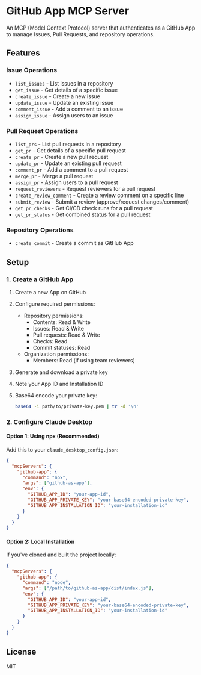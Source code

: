 # GitHub App MCP Server

An MCP (Model Context Protocol) server that authenticates as a GitHub App to manage Issues, Pull Requests, and repository operations.

## Features

### Issue Operations
- `list_issues` - List issues in a repository
- `get_issue` - Get details of a specific issue
- `create_issue` - Create a new issue
- `update_issue` - Update an existing issue
- `comment_issue` - Add a comment to an issue
- `assign_issue` - Assign users to an issue

### Pull Request Operations
- `list_prs` - List pull requests in a repository
- `get_pr` - Get details of a specific pull request
- `create_pr` - Create a new pull request
- `update_pr` - Update an existing pull request
- `comment_pr` - Add a comment to a pull request
- `merge_pr` - Merge a pull request
- `assign_pr` - Assign users to a pull request
- `request_reviewers` - Request reviewers for a pull request
- `create_review_comment` - Create a review comment on a specific line
- `submit_review` - Submit a review (approve/request changes/comment)
- `get_pr_checks` - Get CI/CD check runs for a pull request
- `get_pr_status` - Get combined status for a pull request

### Repository Operations
- `create_commit` - Create a commit as GitHub App

## Setup

### 1. Create a GitHub App

1. Create a new App on GitHub
2. Configure required permissions:
   - Repository permissions:
     - Contents: Read & Write
     - Issues: Read & Write
     - Pull requests: Read & Write
     - Checks: Read
     - Commit statuses: Read
   - Organization permissions:
     - Members: Read (if using team reviewers)

3. Generate and download a private key
4. Note your App ID and Installation ID
5. Base64 encode your private key:
   ```bash
   base64 -i path/to/private-key.pem | tr -d '\n'
   ```

### 2. Configure Claude Desktop

#### Option 1: Using npx (Recommended)

Add this to your `claude_desktop_config.json`:

```json
{
  "mcpServers": {
    "github-app": {
      "command": "npx",
      "args": ["github-as-app"],
      "env": {
        "GITHUB_APP_ID": "your-app-id",
        "GITHUB_APP_PRIVATE_KEY": "your-base64-encoded-private-key",
        "GITHUB_APP_INSTALLATION_ID": "your-installation-id"
      }
    }
  }
}
```

#### Option 2: Local Installation

If you've cloned and built the project locally:

```json
{
  "mcpServers": {
    "github-app": {
      "command": "node",
      "args": ["/path/to/github-as-app/dist/index.js"],
      "env": {
        "GITHUB_APP_ID": "your-app-id",
        "GITHUB_APP_PRIVATE_KEY": "your-base64-encoded-private-key",
        "GITHUB_APP_INSTALLATION_ID": "your-installation-id"
      }
    }
  }
}
```

## License

MIT